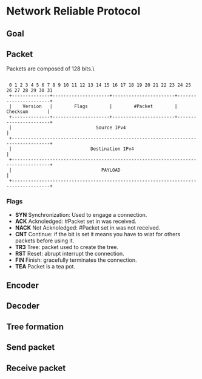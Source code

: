 # Network Reliable Protocol

## Goal

## Packet
Packets are composed of 128 bits.\
```
 
 0 1 2 3 4 5 6 7 8 9 10 11 12 13 14 15 16 17 18 19 20 21 22 23 24 25 26 27 28 29 30 31 
 +--------------+---------------------+-----------------------+-----------------------+
 |    Version   |        Flags        |        #Packet        |        Checksum       |
 +--------------+---------------------+-----------------------+-----------------------+
 |                               Source IPv4                                          |
 +------------------------------------------------------------------------------------+
 |                             Destination IPv4                                       |
 +------------------------------------------------------------------------------------+
 |                                 PAYLOAD                                            |
 +------------------------------------------------------------------------------------+
 ```


### Flags
 - **SYN** Synchronization: Used to engage a connection.
 - **ACK** Acknoledged: #Packet set in was received.
 - **NACK** Not Acknoledged: #Packet set in was not received.
 - **CNT** Continue: if the bit is set it means you have to wiat for others packets before using it.
 - **TR3** Tree: packet used to create the tree.
 - **RST** Reset: abrupt interrupt the connection.
 - **FIN** Finish: gracefully terminates the connection.
 - **TEA** Packet is a tea pot.


## Encoder
## Decoder
## Tree formation
## Send packet
## Receive packet